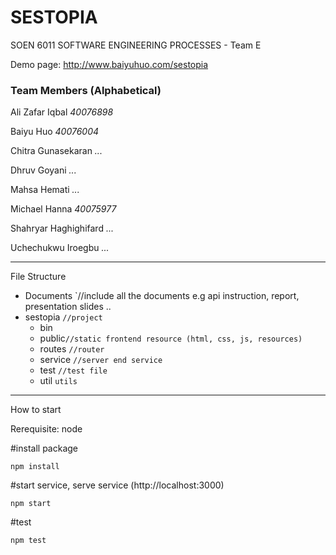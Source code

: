 # SESTOPIA
SOEN 6011  SOFTWARE ENGINEERING PROCESSES - Team E

Demo page: http://www.baiyuhuo.com/sestopia

### Team Members (Alphabetical)

Ali Zafar Iqbal *40076898*  

Baiyu Huo *40076004*  

Chitra Gunasekaran *...*  

Dhruv Goyani *...*  

Mahsa Hemati *...*

Michael Hanna *40075977*

Shahryar Haghighifard *...*

Uchechukwu Iroegbu *...*


---

File Structure  
+ Documents	`//include all the documents e.g api instruction, report, presentation slides ..
+ sestopia `//project`
  + bin   
  + public`//static frontend resource (html, css, js, resources)`
  + routes `//router`
  + service `//server end service`
  + test `//test file`
  + util `utils`
  

---

How to start

Rerequisite: node

#install package

`npm install`

#start service, serve service (http://localhost:3000)

`npm start`

#test

`npm test`
